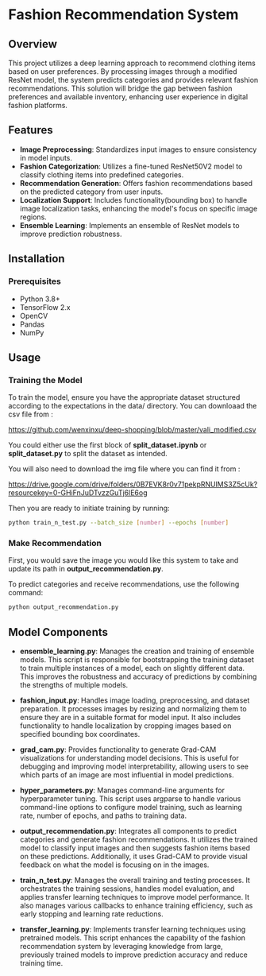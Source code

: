 # Fashion Recommendation System

## Overview

This project utilizes a deep learning approach to recommend clothing items based on user preferences. By processing images through a modified ResNet model, the system predicts categories and provides relevant fashion recommendations. This solution will bridge the gap between fashion preferences and available inventory, enhancing user experience in digital fashion platforms.

## Features

- **Image Preprocessing**: Standardizes input images to ensure consistency in model inputs.
- **Fashion Categorization**: Utilizes a fine-tuned ResNet50V2 model to classify clothing items into predefined categories.
- **Recommendation Generation**: Offers fashion recommendations based on the predicted category from user inputs.
- **Localization Support**: Includes functionality(bounding box) to handle image localization tasks, enhancing the model's focus on specific image regions.
- **Ensemble Learning**: Implements an ensemble of ResNet models to improve prediction robustness.

## Installation

### Prerequisites

- Python 3.8+
- TensorFlow 2.x
- OpenCV
- Pandas
- NumPy

## Usage

### Training the Model

To train the model, ensure you have the appropriate dataset structured according to the expectations in the data/ directory.
You can downloaad the csv file from :

<https://github.com/wenxinxu/deep-shopping/blob/master/vali_modified.csv>

You could either use the first block of **split_dataset.ipynb** or **split_dataset.py** to split the dataset as intended.

You will also need to download the img file where you can find it from :

<https://drive.google.com/drive/folders/0B7EVK8r0v71pekpRNUlMS3Z5cUk?resourcekey=0-GHiFnJuDTvzzGuTj6lE6og>

Then you are ready to initiate training by running:

```bash
python train_n_test.py --batch_size [number] --epochs [number]
```

### Make Recommendation

First, you would save the image you would like this system to take and update its path in **output_recommendation.py**.

To predict categories and receive recommendations, use the following command:

```bash
python output_recommendation.py
```

## Model Components

- **ensemble_learning.py**: Manages the creation and training of ensemble models. This script is responsible for bootstrapping the training dataset to train multiple instances of a model, each on slightly different data. This improves the robustness and accuracy of predictions by combining the strengths of multiple models.

- **fashion_input.py**: Handles image loading, preprocessing, and dataset preparation. It processes images by resizing and normalizing them to ensure they are in a suitable format for model input. It also includes functionality to handle localization by cropping images based on specified bounding box coordinates.

- **grad_cam.py**: Provides functionality to generate Grad-CAM visualizations for understanding model decisions. This is useful for debugging and improving model interpretability, allowing users to see which parts of an image are most influential in model predictions.

- **hyper_parameters.py**: Manages command-line arguments for hyperparameter tuning. This script uses argparse to handle various command-line options to configure model training, such as learning rate, number of epochs, and paths to training data.

- **output_recommendation.py**: Integrates all components to predict categories and generate fashion recommendations. It utilizes the trained model to classify input images and then suggests fashion items based on these predictions. Additionally, it uses Grad-CAM to provide visual feedback on what the model is focusing on in the images.

- **train_n_test.py**: Manages the overall training and testing processes. It orchestrates the training sessions, handles model evaluation, and applies transfer learning techniques to improve model performance. It also manages various callbacks to enhance training efficiency, such as early stopping and learning rate reductions.

- **transfer_learning.py**: Implements transfer learning techniques using pretrained models. This script enhances the capability of the fashion recommendation system by leveraging knowledge from large, previously trained models to improve prediction accuracy and reduce training time.

